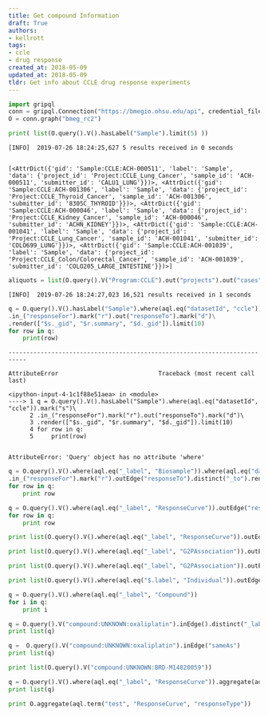 ```yaml
---
title: Get compound Information
draft: True
authors:
- kellrott
tags:
- ccle
- drug response
created_at: 2018-05-09
updated_at: 2018-05-09
tldr: Get info about CCLE drug response experiments
---
```


```python
import gripql
conn = gripql.Connection("https://bmegio.ohsu.edu/api", credential_file="bmeg_credentials.json")
O = conn.graph("bmeg_rc2")
```


```python
print( list(O.query().V().hasLabel("Sample").limit(5) ))
```

    [INFO]	2019-07-26 18:24:25,627	5 results received in 0 seconds


    [<AttrDict({'gid': 'Sample:CCLE:ACH-000511', 'label': 'Sample', 'data': {'project_id': 'Project:CCLE_Lung_Cancer', 'sample_id': 'ACH-000511', 'submitter_id': 'CALU1_LUNG'}})>, <AttrDict({'gid': 'Sample:CCLE:ACH-001306', 'label': 'Sample', 'data': {'project_id': 'Project:CCLE_Thyroid_Cancer', 'sample_id': 'ACH-001306', 'submitter_id': '8305C_THYROID'}})>, <AttrDict({'gid': 'Sample:CCLE:ACH-000046', 'label': 'Sample', 'data': {'project_id': 'Project:CCLE_Kidney_Cancer', 'sample_id': 'ACH-000046', 'submitter_id': 'ACHN_KIDNEY'}})>, <AttrDict({'gid': 'Sample:CCLE:ACH-001041', 'label': 'Sample', 'data': {'project_id': 'Project:CCLE_Lung_Cancer', 'sample_id': 'ACH-001041', 'submitter_id': 'COLO699_LUNG'}})>, <AttrDict({'gid': 'Sample:CCLE:ACH-001039', 'label': 'Sample', 'data': {'project_id': 'Project:CCLE_Colon/Colorectal_Cancer', 'sample_id': 'ACH-001039', 'submitter_id': 'COLO205_LARGE_INTESTINE'}})>]



```python
aliquots = list(O.query().V("Program:CCLE").out("projects").out("cases").out("samples").out("aliquots").render("$._gid"))
```

    [INFO]	2019-07-26 18:24:27,023	16,521 results received in 1 seconds



```python
q = O.query().V().hasLabel("Sample").where(aql.eq("datasetId", "ccle")).mark("s")\
.in_("responseFor").mark("r").out("responseTo").mark("d")\
.render(["$s._gid", "$r.summary", "$d._gid"]).limit(10)
for row in q:
    print(row)
```


    ---------------------------------------------------------------------------

    AttributeError                            Traceback (most recent call last)

    <ipython-input-4-1c1f88e51aea> in <module>
    ----> 1 q = O.query().V().hasLabel("Sample").where(aql.eq("datasetId", "ccle")).mark("s")\
          2 .in_("responseFor").mark("r").out("responseTo").mark("d")\
          3 .render(["$s._gid", "$r.summary", "$d._gid"]).limit(10)
          4 for row in q:
          5     print(row)


    AttributeError: 'Query' object has no attribute 'where'



```python
q = O.query().V().where(aql.eq("_label", "Biosample")).where(aql.eq("datasetId", "ccle")).mark("s")\
.in_("responseFor").mark("r").outEdge("responseTo").distinct("_to").render(["_to"])
for row in q:
    print row
```


```python
q = O.query().V().where(aql.eq("_label", "ResponseCurve")).outEdge("responseTo").distinct("_to").render(["_to"])
for row in q:
    print row
```


```python
print list(O.query().V().where(aql.eq("_label", "ResponseCurve")).outEdge("responseTo").distinct("_to").render(["_to"]).count())

```


```python
print list(O.query().V().where(aql.eq("_label", "G2PAssociation")).outEdge("environmentFor").distinct("_to").render(["_to"]))

```


```python
print list(O.query().V().where(aql.eq("_label", "G2PAssociation")).outEdge().limit(100).render(["_label"]))
```


```python
print list(O.query().V().where(aql.eq("$.label", "Individual")).outEdge("drugTherapyFrom").distinct("$.to").render(["$.to"]))
```


```python
q = O.query().V().where(aql.eq("_label", "Compound"))
for i in q:
    print i
```


```python
q = O.query().V("compound:UNKNOWN:oxaliplatin").inEdge().distinct("_label").render(["_label"])
print list(q)
```


```python
q =  O.query().V("compound:UNKNOWN:oxaliplatin").inEdge("sameAs")
print list(q)
```


```python
print list(O.query().V("compound:UNKNOWN:BRD-M14820059"))
```


```python
q = O.query().V().where(aql.eq("_label", "ResponseCurve")).aggregate(aql.term("test", "ResponseCurve", "source"))
print list(q)
```


```python
print O.aggregate(aql.term("test", "ResponseCurve", "responseType"))
```


```python

```
